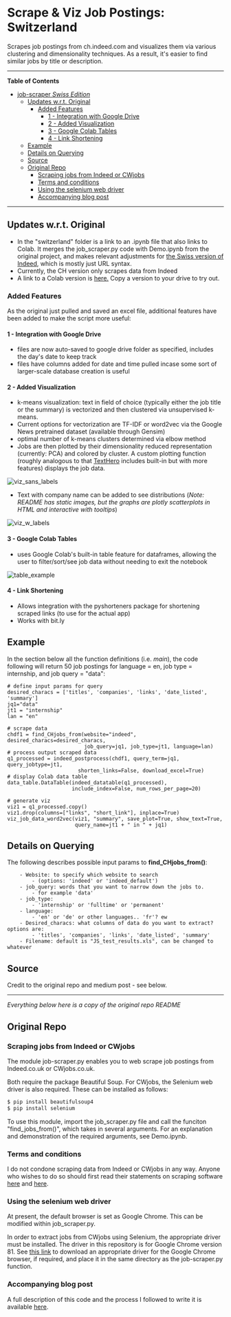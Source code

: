 # Scrape & Viz Job Postings: Switzerland

Scrapes job postings from ch.indeed.com and visualizes them via various clustering and dimensionality techniques. As a
result, it's easier to find similar jobs by title or description.

---
**Table of Contents**

<!-- TOC -->

- [job-scraper *Swiss Edition*](#job-scraper-swiss-edition)
    - [Updates w.r.t. Original](#updates-wrt-original)
        - [Added Features](#added-features)
            - [1 - Integration with Google Drive](#1---integration-with-google-drive)
            - [2 - Added Visualization](#2---added-visualization)
            - [3 - Google Colab Tables](#3---google-colab-tables)
            - [4 - Link Shortening](#4---link-shortening)
    - [Example](#example)
    - [Details on Querying](#details-on-querying)
    - [Source](#source)
    - [Original Repo](#original-repo)
        - [Scraping jobs from Indeed or CWjobs](#scraping-jobs-from-indeed-or-cwjobs)
        - [Terms and conditions](#terms-and-conditions)
        - [Using the selenium web driver](#using-the-selenium-web-driver)
        - [Accompanying blog post](#accompanying-blog-post)

<!-- /TOC -->
---

## Updates w.r.t. Original

- In the "switzerland" folder is a link to an .ipynb file that also links to Colab. It merges the job_scraper.py code
  with Demo.ipynb from the original project, and makes relevant adjustments
  for [the Swiss version of Indeed](https://ch.indeed.com/?from=gnav-jobsearch--jasx), which is mostly just URL syntax.
- Currently, the CH version only scrapes data from Indeed
- A link to a Colab version is [here.](https://colab.research.google.com/drive/1kLxtsvL9uDZfRrzd9MC15libyMnc1Ear) Copy a
  version to your drive to try out.

### Added Features

As the original just pulled and saved an excel file, additional features have been added to make the script more useful:

#### 1 - Integration with Google Drive

- files are now auto-saved to google drive folder as specified, includes the day's date to keep track
- files have columns added for date and time pulled incase some sort of larger-scale database creation is useful

#### 2 - Added Visualization

- k-means visualization: text in field of choice (typically either the job title or the summary) is vectorized and then
  clustered via unsupervised k-means.
- Current options for vectorization are TF-IDF or word2vec via the Google News pretrained dataset (available through
  Gensim)
- optimal number of k-means clusters determined via elbow method
- Jobs are then plotted by their dimensionality reduced representation (currently: PCA) and colored by cluster. A custom
  plotting function (roughly analogous to that [TextHero](https://texthero.org/) includes built-in but with more
  features) displays the job data.

![viz_sans_labels](https://user-images.githubusercontent.com/74869040/119703148-87382280-be56-11eb-94d9-b5627947cf4b.png)

- Text with company name can be added to see distributions (*Note: README has static images, but the graphs are plotly
  scatterplots in HTML and interactive with tooltips*)

![viz_w_labels](https://user-images.githubusercontent.com/74869040/119703209-9d45e300-be56-11eb-88c2-453c395a60f3.png)

#### 3 - Google Colab Tables

- uses Google Colab's built-in table feature for dataframes, allowing the user to filter/sort/see job data without
  needing to exit the notebook

![table_example](https://user-images.githubusercontent.com/74869040/119703251-a46cf100-be56-11eb-9c42-e0381b82be3b.png)

#### 4 - Link Shortening

- Allows integration with the pyshorteners package for shortening scraped links (to use for the actual app)
- Works with bit.ly

## Example

In the section below all the function definitions (i.e. *main*), the code following will return 50 job postings for
language = en, job type = internship, and job query = "data":

```
# define input params for query
desired_characs = ['titles', 'companies', 'links', 'date_listed', 'summary']
jq1="data"
jt1 = "internship"
lan = "en"

# scrape data
chdf1 = find_CHjobs_from(website="indeed", desired_characs=desired_characs,
                         job_query=jq1, job_type=jt1, language=lan)
# process output scraped data
q1_processed = indeed_postprocess(chdf1, query_term=jq1, query_jobtype=jt1,
                       shorten_links=False, download_excel=True)
# display Colab data table
data_table.DataTable(indeed_datatable(q1_processed),
                     include_index=False, num_rows_per_page=20)

# generate viz
viz1 = q1_processed.copy()
viz1.drop(columns=["links", "short_link"], inplace=True)
viz_job_data_word2vec(viz1, "summary", save_plot=True, show_text=True,
                      query_name=jt1 + " in " + jq1)
```

## Details on Querying

The following describes possible input params to **find_CHjobs_from()**:

```
    - Website: to specify which website to search
        - (options: 'indeed' or 'indeed_default')
    - job_query: words that you want to narrow down the jobs to.
        - for example 'data'
    - job_type:
        - 'internship' or 'fulltime' or 'permanent'
    - language:
        - 'en' or 'de' or other languages.. 'fr'? ew
    - Desired_characs: what columns of data do you want to extract? options are:
        - 'titles', 'companies', 'links', 'date_listed', 'summary'
    - Filename: default is "JS_test_results.xls", can be changed to whatever
```

## Source

Credit to the original repo and medium post - see below.


---
*Everything below here is a copy of the original repo README*

## Original Repo

### Scraping jobs from Indeed or CWjobs

The module job-scraper.py enables you to web scrape job postings from Indeed.co.uk or CWjobs.co.uk.

Both require the package Beautiful Soup. For CWjobs, the Selenium web driver is also required. These can be installed as
follows:

```bash
$ pip install beautifulsoup4
$ pip install selenium
```

To use this module, import the job_scraper.py file and call the funciton "find_jobs_from()", which takes in several
arguments. For an explanation and demonstration of the required arguments, see Demo.ipynb.

### Terms and conditions

I do not condone scraping data from Indeed or CWjobs in any way. Anyone who wishes to do so should first read their
statements on scraping software [here](https://www.indeed.co.uk/legal)
and [here](https://www.cwjobs.co.uk/recruiters/terms).

### Using the selenium web driver

At present, the default browser is set as Google Chrome. This can be modified within job_scraper.py.

In order to extract jobs from CWjobs using Selenium, the appropriate driver must be installed. The driver in this
repository is for Google Chrome version 81.
See [this link](https://sites.google.com/a/chromium.org/chromedriver/downloads) to download an appropriate driver for
the Google Chrome browser, if required, and place it in the same directory as the job-scraper.py function.

### Accompanying blog post

A full description of this code and the process I followed to write it is
available [here](https://medium.com/@Chris.Lovejoy/automating-my-job-search-with-python-ee2b465c6a8f).
